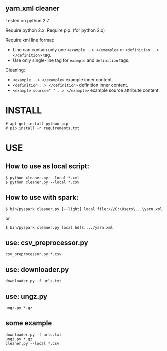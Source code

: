 yarn.xml cleaner
----------------

Tested on python 2.7.

Require python 2.x.
Require pip. (for python 2.x)

Require xml line format:
 - Line can contain only one `<example ..> </example>` or `<definition ..> </definition>` tag.
 - Use only single-line tag for `example` and `definition` tags.

Cleaning:
 - `<example ..> </example>` example inner content.
 - `<definition ..> </definition>` definition inner content.
 - `<example source=" " ..> </example>` example source attribute content.

INSTALL
=======

    # apt-get install python-pip
    # pip install -r requirements.txt

USE
===

## How to use as local script:

    $ python cleaner.py --local *.xml
    $ python cleaner.py --local *.csv

## How to use with spark:

    $ bin/pyspark cleaner.py [--light] local file:///C:\Users\...\yarn.xml

or

    $ bin/pyspark cleaner.py local hdfs:.../yarn.xml

## use: csv_preprocessor.py ##

    csv_preprocessor.py *.csv

## use: downloader.py ##

    downloader.py -f urls.txt

## use: ungz.py ##

    ungz.py *.gz

## some example ##

    downloader.py -f urls.txt
    ungz.py *.gz
    cleaner.py --local *.csv
